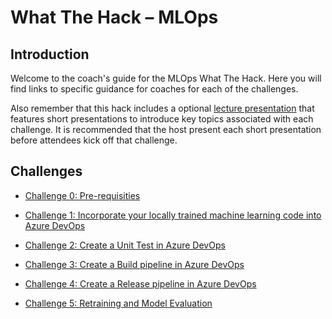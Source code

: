 ﻿# What The Hack – MLOps

## Introduction
Welcome to the coach's guide for the MLOps What The Hack. Here you will find links to specific guidance for coaches for each of the challenges.

Also remember that this hack includes a optional [lecture presentation](MLOpsLectures.pptx) that features short presentations to introduce key topics associated with each challenge. It is recommended that the host present each short presentation before attendees kick off that challenge.



## Challenges

-  [Challenge 0: Pre-requisities](00-prereqs.md)

-  [Challenge 1: Incorporate your locally trained machine learning code into Azure DevOps](01-TimeSeriesForecasting.md)

-  [Challenge 2: Create a Unit Test in Azure
    DevOps](02-UnitTesting.md)

-  [Challenge 3: Create a Build pipeline in Azure
    DevOps](03-BuildPipeline.md)

-  [Challenge 4: Create a Release pipeline in Azure
    DevOps](04-ReleasePipeline.md)

-  [Challenge 5: Retraining and Model
    Evaluation](05-RetrainingAndEvaluation.md)



